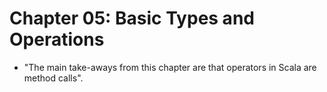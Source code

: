 # Chapter 05: Basic Types and Operations

* "The main take-aways from this chapter are that operators in Scala are method calls".
